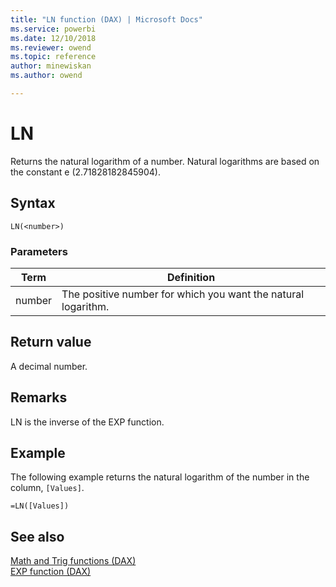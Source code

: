 ```yaml
---
title: "LN function (DAX) | Microsoft Docs"
ms.service: powerbi 
ms.date: 12/10/2018
ms.reviewer: owend
ms.topic: reference
author: minewiskan
ms.author: owend

---
```

# LN
Returns the natural logarithm of a number. Natural logarithms are based on the constant e (2.71828182845904).  
  
## Syntax  
  
```dax
LN(<number>)  
```
  
### Parameters  
  
|Term|Definition|  
|--------|--------------|  
|number|The positive number for which you want the natural logarithm.|  
  
## Return value  
A decimal number.  
  
## Remarks  
LN is the inverse of the EXP function.  
  
## Example  
The following example returns the natural logarithm of the number in the column, `[Values]`.  
  
```dax
=LN([Values])  
```
  
## See also  
[Math and Trig functions &#40;DAX&#41;](math-and-trig-functions-dax.md)  
[EXP function &#40;DAX&#41;](exp-function-dax.md)  
  
